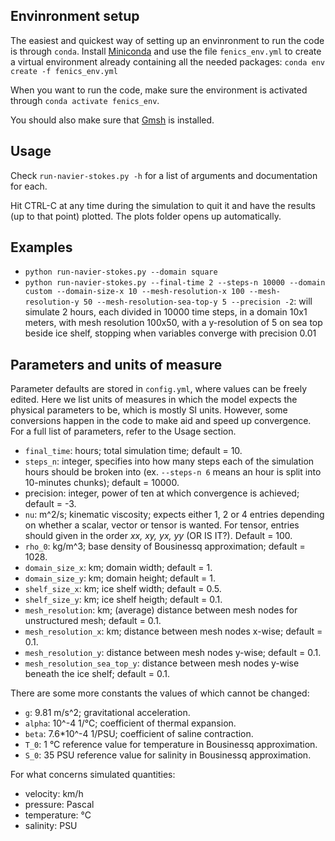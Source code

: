 ## Envinronment setup
The easiest and quickest way of setting up an envinronment to run the code is through `conda`.
Install [Miniconda](https://docs.conda.io/en/latest/miniconda.html) and use the file `fenics_env.yml` to create a virtual environment already containing all the needed packages:
`conda env create -f fenics_env.yml`

When you want to run the code, make sure the environment is activated through `conda activate fenics_env`.

You should also make sure that [Gmsh](http://gmsh.info/) is installed.

## Usage
Check `run-navier-stokes.py -h` for a list of arguments and documentation for each.

Hit CTRL-C at any time during the simulation to quit it and have the results (up to that point) plotted. The plots folder opens up automatically.

## Examples
- `python run-navier-stokes.py --domain square`
- `python run-navier-stokes.py --final-time 2 --steps-n 10000 --domain custom --domain-size-x 10 --mesh-resolution-x 100 --mesh-resolution-y 50 --mesh-resolution-sea-top-y 5 --precision -2`: will simulate 2 hours, each divided in 10000 time steps, in a domain 10x1 meters, with mesh resolution 100x50, with a y-resolution of 5 on sea top beside ice shelf, stopping when variables converge with precision 0.01

## Parameters and units of measure
Parameter defaults are stored in `config.yml`, where values can be freely edited. Here we list units of measures in which the model expects the physical parameters to be, which is mostly SI units. However, some conversions happen in the code to make aid and speed up convergence. For a full list of parameters, refer to the Usage section.

- `final_time`: hours; total simulation time; default = 10.
- `steps_n`: integer, specifies into how many steps each of the simulation hours should be broken into (ex. `--steps-n 6` means an hour is split into 10-minutes chunks); default = 10000.
- precision: integer, power of ten at which convergence is achieved; default = -3.
- `nu`: m^2/s; kinematic viscosity; expects either 1, 2 or 4 entries depending on whether a scalar, vector or tensor is wanted. For tensor, entries should given in the order _xx, xy, yx, yy_ (OR IS IT?). Default = 100.
- `rho_0`: kg/m^3; base density of Bousinessq approximation; default = 1028.
- `domain_size_x`: km; domain width; default = 1.
- `domain_size_y`: km; domain height; default = 1.
- `shelf_size_x`: km; ice shelf width; default = 0.5.
- `shelf_size_y`: km; ice shelf heigth; default = 0.1.
- `mesh_resolution`: km; (average) distance between mesh nodes for unstructured mesh; default = 0.1.
- `mesh_resolution_x`: km; distance between mesh nodes x-wise; default = 0.1.
- `mesh_resolution_y`: distance between mesh nodes y-wise; default = 0.1.
- `mesh_resolution_sea_top_y`: distance between mesh nodes y-wise beneath the ice shelf; default = 0.1.

There are some more constants the values of which cannot be changed:

- `g`: 9.81 m/s^2; gravitational acceleration.
- `alpha`: 10^-4 1/°C; coefficient of thermal expansion.
- `beta`: 7.6*10^-4 1/PSU; coefficient of saline contraction.
- `T_0`: 1 °C reference value for temperature in Bousinessq approximation.
- `S_0`: 35 PSU reference value for salinity in Bousinessq approximation.

For what concerns simulated quantities:

- velocity: km/h
- pressure: Pascal
- temperature: °C
- salinity: PSU